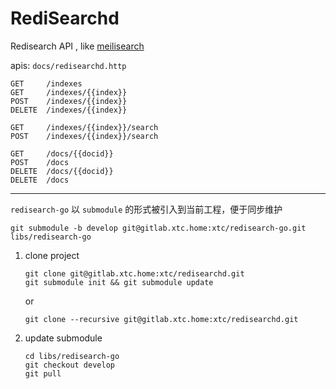 # RediSearchd

Redisearch API , like [meilisearch](https://docs.meilisearch.com/references/)

apis: `docs/redisearchd.http`
```
GET     /indexes
GET     /indexes/{{index}}
POST    /indexes/{{index}}
DELETE  /indexes/{{index}}

GET     /indexes/{{index}}/search
POST    /indexes/{{index}}/search

GET     /docs/{{docid}}
POST    /docs
DELETE  /docs/{{docid}}
DELETE  /docs

```
---

`redisearch-go` 以 `submodule` 的形式被引入到当前工程，便于同步维护
```shell
git submodule -b develop git@gitlab.xtc.home:xtc/redisearch-go.git libs/redisearch-go
```

1. clone project

    ```shell
    git clone git@gitlab.xtc.home:xtc/redisearchd.git
    git submodule init && git submodule update
    ```
    or 
    ```shell
    git clone --recursive git@gitlab.xtc.home:xtc/redisearchd.git
    ```

2. update submodule
    ```shell
    cd libs/redisearch-go
    git checkout develop
    git pull
    ```
